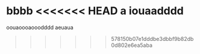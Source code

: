 bbbb
<<<<<<< HEAD
a iouaadddd
=======
oouaoooaooodddd
aeuaua
>>>>>>> 578150b07e1dddbe3dbbf9b82db0d802e6ea5aba
